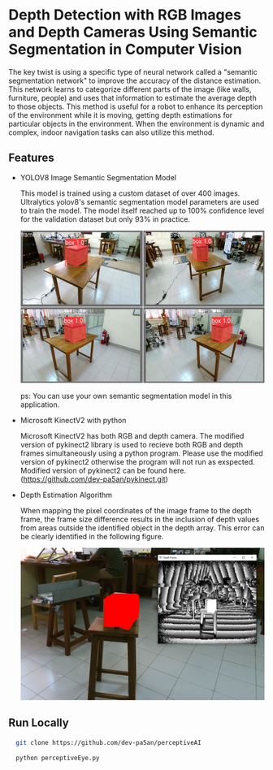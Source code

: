 
# Depth Detection with RGB Images and Depth Cameras Using Semantic Segmentation in Computer Vision

The key twist is using a specific type of neural network called a "semantic segmentation network" to improve the accuracy of the distance estimation. This network learns to categorize different parts of the image (like walls, furniture, people) and uses that information to estimate the average depth to those objects.
This method is useful for a robot to enhance its perception of the environment while it is moving, getting depth estimations for particular objects in the environment. When the environment is dynamic and complex, indoor navigation tasks can also utilize this method.



## Features

- YOLOV8 Image Semantic Segmentation Model

  This model is trained using a custom dataset of over 400 images. Ultralytics yolov8's semantic segmentation model parameters are used to train the model. The model itself reached up to 100% confidence level for the validation dataset but only 93% in practice.
  
  <img src="https://github.com/dev-pa5an/perceptiveAI/blob/main/Images/val_batch0_pred.jpg" width="500" height="300" />

  ps: You can use your own semantic segmentation model in this application.
  
- Microsoft KinectV2 with python

  Microsoft KinectV2 has both RGB and depth camera. The modified version of pykinect2 library is used to recieve both RGB and depth frames simultaneously using a python program. Please use the modified version of pykinect2 otherwise the program will not run as exspected. Modified version of pykinect2 can be found here. (https://github.com/dev-pa5an/pykinect.git)
  
- Depth Estimation Algorithm

  When mapping the pixel coordinates of the image frame to the depth frame, the frame size difference results in the inclusion of depth values from areas outside the identified object in the depth array. This error can be clearly identified in the following figure.
  
   <img src="https://github.com/dev-pa5an/perceptiveAI/blob/main/Images/Difference between the image frame and the depth frame after masking the objec.png" width="500" height="300" />


## Run Locally


```bash
  git clone https://github.com/dev-pa5an/perceptiveAI
```
```bash
  python perceptiveEye.py
```

